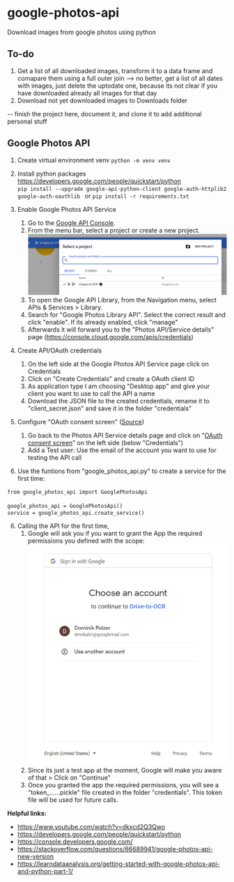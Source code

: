 # google-photos-api
Download images from google photos using python

## To-do

1. Get a list of all downloaded images, transform it to a data frame and comapare them using a full outer join --> no better, get a list of all dates with images, just delete the uptodate one, because its not clear if you have downloaded already all images for that day
2. Download not yet downloaded images to Downloads folder

-- finish the project here, document it, and clone it to add additional personal stuff



## Google Photos API

1. Create virtual environment venv 
``python -m venv venv``
2. Install python packages https://developers.google.com/people/quickstart/python <br>
``pip install --upgrade google-api-python-client google-auth-httplib2 google-auth-oauthlib
``
or
``pip install -r requirements.txt
``
3. Enable Google Photos API Service
   1. Go to the [Google API Console](https://console.cloud.google.com/). 
   2. From the menu bar, select a project or create a new project.
      ![](read_me_img/create_a_project_google.png)
   3. To open the Google API Library, from the Navigation menu, select APIs & Services > Library. 
   4. Search for "Google Photos Library API". Select the correct result and click "enable". If its already enabled, click "manage"
   5. Afterwards it will forward you to the "Photos API/Service details" page (https://console.cloud.google.com/apis/credentials)

4. Create API/OAuth credentials
   1. On the left side at the Google Photos API Service page click on Credentials
   2. Click on "Create Credentials" and create a OAuth client ID
   3. As application type I am choosing "Desktop app" and give your client you want to use to call the API a name
   4. Download the JSON file to the created credentials, rename it to "client_secret.json" and save it in the folder "credentials"

5. Configure "OAuth consent screen" ([Source](https://stackoverflow.com/questions/65184355/error-403-access-denied-from-google-authentication-web-api-despite-google-acc))
   1. Go back to the Photos API Service details page and click on "[OAuth consent screen](https://console.cloud.google.com/apis/credentials/consent)" on the left side (below "Credentials") 
   2. Add a Test user: Use the email of the account you want to use for testing the API call
   

5. Use the funtions from "google_photos_api.py" to create a service for the first time:
```
from google_photos_api import GooglePhotosApi

google_photos_api = GooglePhotosApi()
service = google_photos_api.create_service()
```

6. Calling the API for the first time, 
   1. Google will ask you if you want to grant the App the required permissions you defined with the scope:
   ![](read_me_img/sign_in_google_acc.png)
   2. Since its just a test app at the moment, Google will make you aware of that > Click on "Continue"
   3. Once you granted the app the required permissions, you will see a "token_......pickle" file created in the folder "credentials". This token file will be used for future calls.




**Helpful links:**

* https://www.youtube.com/watch?v=dkxcd2Q3Qwo
* https://developers.google.com/people/quickstart/python
* https://console.developers.google.com/
* https://stackoverflow.com/questions/66689941/google-photos-api-new-version 
* https://learndataanalysis.org/getting-started-with-google-photos-api-and-python-part-1/
